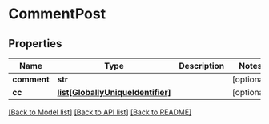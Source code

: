 # CommentPost

## Properties
Name | Type | Description | Notes
------------ | ------------- | ------------- | -------------
**comment** | **str** |  | [optional] 
**cc** | [**list[GloballyUniqueIdentifier]**](GloballyUniqueIdentifier.md) |  | [optional] 

[[Back to Model list]](../README.md#documentation-for-models) [[Back to API list]](../README.md#documentation-for-api-endpoints) [[Back to README]](../README.md)

